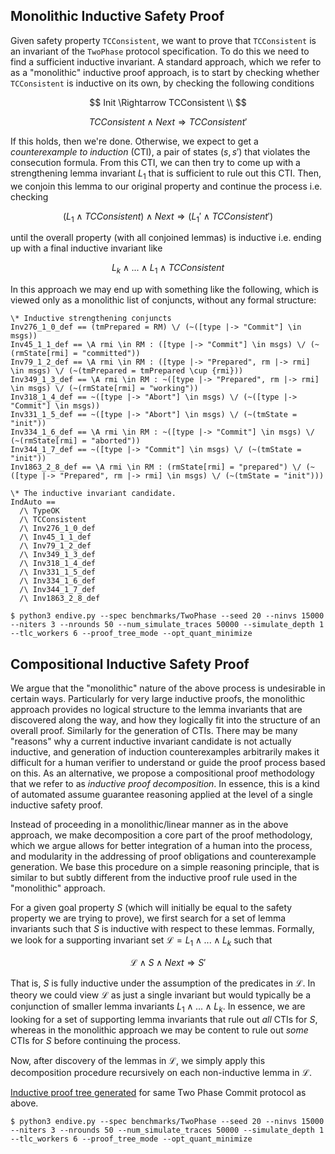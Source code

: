 

## Monolithic Inductive Safety Proof

Given safety property `TCConsistent`, we want to prove that `TCConsistent` is an invariant of the `TwoPhase` protocol specification. To do this we need to find a sufficient inductive invariant. A standard approach, which we refer to as a "monolithic" inductive proof approach, is to start by checking whether `TCConsistent` is inductive on its own, by checking the following conditions

$$
Init \Rightarrow TCConsistent \\
$$

$$
TCConsistent \wedge Next \Rightarrow TCConsistent'
$$

If this holds, then we're done. Otherwise, we expect to get a *counterexample to induction* (CTI), a pair of states $(s,s')$ that violates the consecution formula. From this CTI, we can then try to come up with a strengthening lemma invariant $L_1$ that is sufficient to rule out this CTI. Then, we conjoin this lemma to our original property and continue the process i.e. checking

$$ (L_1 \wedge TCConsistent) \wedge Next \Rightarrow (L_1' \wedge TCConsistent')$$

until the overall property (with all conjoined lemmas) is inductive i.e. ending up with a final inductive invariant like

$$L_k \wedge ... \wedge L_1 \wedge TCConsistent$$

In this approach we may end up with something like the following, which is viewed only as a monolithic list of conjuncts, without any formal structure:


```
\* Inductive strengthening conjuncts
Inv276_1_0_def == (tmPrepared = RM) \/ (~([type |-> "Commit"] \in msgs))
Inv45_1_1_def == \A rmi \in RM : ([type |-> "Commit"] \in msgs) \/ (~(rmState[rmi] = "committed"))
Inv79_1_2_def == \A rmi \in RM : ([type |-> "Prepared", rm |-> rmi] \in msgs) \/ (~(tmPrepared = tmPrepared \cup {rmi}))
Inv349_1_3_def == \A rmi \in RM : ~([type |-> "Prepared", rm |-> rmi] \in msgs) \/ (~(rmState[rmi] = "working"))
Inv318_1_4_def == ~([type |-> "Abort"] \in msgs) \/ (~([type |-> "Commit"] \in msgs))
Inv331_1_5_def == ~([type |-> "Abort"] \in msgs) \/ (~(tmState = "init"))
Inv334_1_6_def == \A rmi \in RM : ~([type |-> "Commit"] \in msgs) \/ (~(rmState[rmi] = "aborted"))
Inv344_1_7_def == ~([type |-> "Commit"] \in msgs) \/ (~(tmState = "init"))
Inv1863_2_8_def == \A rmi \in RM : (rmState[rmi] = "prepared") \/ (~([type |-> "Prepared", rm |-> rmi] \in msgs) \/ (~(tmState = "init")))

\* The inductive invariant candidate.
IndAuto ==
  /\ TypeOK
  /\ TCConsistent
  /\ Inv276_1_0_def
  /\ Inv45_1_1_def
  /\ Inv79_1_2_def
  /\ Inv349_1_3_def
  /\ Inv318_1_4_def
  /\ Inv331_1_5_def
  /\ Inv334_1_6_def
  /\ Inv344_1_7_def
  /\ Inv1863_2_8_def
```

```
$ python3 endive.py --spec benchmarks/TwoPhase --seed 20 --ninvs 15000 --niters 3 --nrounds 50 --num_simulate_traces 50000 --simulate_depth 1 --tlc_workers 6 --proof_tree_mode --opt_quant_minimize
```

## Compositional Inductive Safety Proof

We argue that the "monolithic" nature of the above process is undesirable in certain ways. Particularly for very large inductive proofs, the monolithic approach provides no logical structure to the lemma invariants that are discovered along the way, and how they logically fit into the structure of an overall proof. Similarly for the generation of CTIs. There may be many "reasons" why a current inductive invariant candidate is not actually inductive, and generation of induction counterexamples arbitrarily makes it difficult for a human verifier to understand or guide the proof process based on this. As an alternative, we propose a compositional proof methodology that we refer to as *inductive proof decomposition*. In essence, this is a kind of automated assume guarantee reasoning applied at the level of a single inductive safety proof. 

Instead of proceeding in a monolithic/linear manner as in the above approach, we make decomposition a core part of the proof methodology, which we argue allows for better integration of a human into the process, and modularity in the addressing of proof obligations and counterexample generation. We base this procedure on a simple reasoning principle, that is similar to but subtly different from the inductive proof rule used in the "monolithic" approach. 

For a given goal property $S$ (which will initially be equal to the safety property we are trying to prove), we first search for a set of lemma invariants such that $S$ is inductive with respect to these lemmas. Formally, we look for a supporting invariant set $\mathcal{L} = L_1 \wedge ... \wedge L_k$ such that

$$ \mathcal{L} \wedge S \wedge Next \Rightarrow S'$$

That is, $S$ is fully inductive under the assumption of the predicates in $\mathcal{L}$. In theory we could view $\mathcal{L}$ as just a single invariant but would typically be a conjunction of smaller lemma invariants $L_1 \wedge ... \wedge L_k$. In essence, we are looking for a set of supporting lemma invariants that rule out *all* CTIs for $S$, whereas in the monolithic approach we may be content to rule out *some* CTIs for $S$ before continuing the process.

Now, after discovery of the lemmas in $\mathcal{L}$, we simply apply this decomposition procedure recursively on each non-inductive lemma in $\mathcal{L}$. 

[Inductive proof tree generated](notes/TwoPhase_ind-proof-tree.pdf) for same Two Phase Commit protocol as above.

```
$ python3 endive.py --spec benchmarks/TwoPhase --seed 20 --ninvs 15000 --niters 3 --nrounds 50 --num_simulate_traces 50000 --simulate_depth 1 --tlc_workers 6 --proof_tree_mode --opt_quant_minimize
```

<!-- So, for example, for each $L_i$, we search for supporting lemma invariants

$$ \mathcal{L}_i = L_{i1} \wedge ... \wedge L_{ik} $$

such that

$$ \mathcal{L}_i \wedge L_i \wedge Next \Rightarrow L_i'$$ -->


<!-- <img src="TwoPhase_ind-proof-tree.pdf"> -->